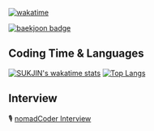 

[![wakatime](https://wakatime.com/badge/user/865c4835-c28d-480d-8c1d-42f9ab5aee77.svg)](https://wakatime.com/@865c4835-c28d-480d-8c1d-42f9ab5aee77)

[![baekjoon badge](http://mazassumnida.wtf/api/v2/generate_badge?boj=0626na)](https://solved.ac/profile/0626na)
## Coding Time & Languages
[![SUKJIN's wakatime stats](https://github-readme-stats.vercel.app/api/wakatime?username=Jeeniee&hide_title=true&layout=compact&hide_title=true&custom_title=CodingTimes)](https://wakatime.com/@Jeeniee)
[![Top Langs](https://github-readme-stats.vercel.app/api/top-langs/?username=0626na&layout=donut&custom_title=Languages%20Rank&langs_count=8)](https://github.com/anuraghazra/github-readme-stats)

## Interview
🎙️ [nomadCoder Interview](https://nomadcoders.co/community/thread/5747)

